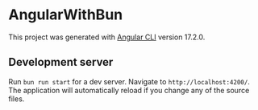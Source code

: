 # AngularWithBun

This project was generated with [Angular CLI](https://github.com/angular/angular-cli) version 17.2.0.

## Development server

Run `bun run start` for a dev server. Navigate to `http://localhost:4200/`. The application will automatically reload if you change any of the source files.
